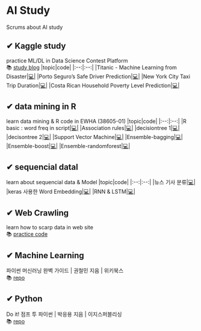 # AI Study
Scrums about AI study

## ✔ Kaggle study
practice ML/DL in Data Science Contest Platform<br>
📚 [study blog](https://gdscewha.tistory.com/category/%EC%8A%A4%ED%84%B0%EB%94%94/%EC%BA%90%EA%B8%80%20%ED%95%84%EC%82%AC)
|topic|code|
|:--:|:--:|
|Titanic - Machine Learning from Disaster|[💻](https://github.com/JangAyeon/AI_Study/blob/main/Kaggle_Study/Titanic%20-%20Machine%20Learning%20from%20Disaster.ipynb)|
|Porto Seguro’s Safe Driver Prediction|[💻](https://github.com/JangAyeon/AI_Study/blob/main/Kaggle_Study/Porto_Seguro%E2%80%99s_Safe_Driver_Prediction.ipynb)|
|New York City Taxi Trip Duration|[💻](https://github.com/JangAyeon/AI_Study/blob/main/Kaggle_Study/New_York_City_Taxi_Trip_Duration.ipynb)|
|Costa Rican Household Poverty Level Prediction|[💻](https://github.com/JangAyeon/AI_Study/blob/main/Kaggle_Study/Costa_Rican_Household_Poverty_Level_Prediction.ipynb)|

## ✔ data mining in R
learn data mining & R code in EWHA (38605-01) 
|topic|code|
|:--:|:--:|
|R basic : word freq in script|[💻](https://github.com/JangAyeon/AI_Study/blob/main/data_mining_in_R/word_freq.R)|
|Association rules|[💻](https://github.com/JangAyeon/AI_Study/blob/main/data_mining_in_R/association.R)|
|decisiontree 1|[💻](https://github.com/JangAyeon/AI_Study/blob/main/data_mining_in_R/decisiontree_1.R)|
|decisontree 2|[💻](https://github.com/JangAyeon/AI_Study/blob/main/data_mining_in_R/decisiontree_2.R)|
|Support Vector Machine|[💻](https://github.com/JangAyeon/AI_Study/blob/main/data_mining_in_R/svm.R)|
|Ensemble-bagging|[💻](https://github.com/JangAyeon/AI_Study/blob/main/data_mining_in_R/esemble_bag.R)|
|Ensemble-boost|[💻](https://github.com/JangAyeon/AI_Study/blob/main/data_mining_in_R/esemble_boost.R)|
|Ensemble-randomforest|[💻](https://github.com/JangAyeon/AI_Study/blob/main/data_mining_in_R/esemble_randomforest.R)|

## ✔ sequencial datal
learn about sequencial data & Model
|topic|code|
|:--:|:--:|
|뉴스 기사 분류|[💻](https://github.com/JangAyeon/AI_Study/blob/main/sequencial_data/3_5_classifying_newswires.ipynb)|
|keras 사용한 Word Embedding|[💻](https://github.com/JangAyeon/AI_Study/blob/main/sequencial_data/6_1_using_word_embeddings.ipynb)|
|RNN & LSTM|[💻](https://github.com/JangAyeon/AI_Study/blob/main/sequencial_data/6_2_understanding_recurrent_neural_network.ipynb)|

## ✔ Web Crawling
learn how to scarp data in web site <br> 📚 [practice code](https://github.com/JangAyeon/AI_Study/tree/main/Crawling)

## ✔ Machine Learning 
파이썬 머신러닝 완벽 가이드 | 권철민 지음 | 위키북스 <br> 📚 [repo](https://github.com/JangAyeon/Python_Machine_Learning)

## ✔ Python
Do it! 점프 투 파이썬 | 박응용 지음 | 이지스퍼블리싱 <br> 📚 [repo](https://github.com/JangAyeon/Jump_To_Python)
